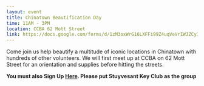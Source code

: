 ```yaml
---
layout: event
title: Chinatown Beautification Day
time: 11AM - 3PM
location: CCBA 62 Mott Street
link: https://docs.google.com/forms/d/1zM3oxWrG16LXFFi99Z4uqVeVrIWJZCyItYvrgenI6s0/viewform
---
```

Come join us help beautify a multitude of iconic locations in Chinatown with hundreds of other volunteers.  We will first meet up at CCBA on 62 Mott Street for an orientation and supplies before hitting the streets.

**You must also Sign Up [Here](http://cbd14.com/register).  Please put Stuyvesant Key Club as the group**